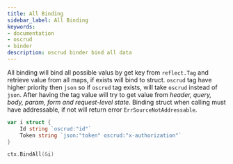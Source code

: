 ```yaml
---
title: All Binding
sidebar_label: All Binding 
keywords:
- documentation
- oscrud
- binder
description: oscrud binder bind all data
---
```


All binding will bind all possible valus by get key from `reflect.Tag` and retrieve value from all maps, if exists will bind to struct. `oscrud` tag have higher priority then `json` so if `oscrud` tag exists, will take `oscrud` instead of `json`. After having the tag value will try to get value from *header, query, body, param, form and request-level state*. Binding struct when calling must have addressable, if not will return error `ErrSourceNotAddressable`.

```go
var i struct {
    Id string `oscrud:"id"`
    Token string `json:"token" oscrud:"x-authorization"`
}

ctx.BindAll(&i)
```